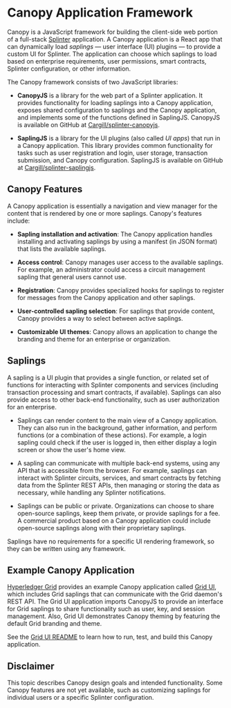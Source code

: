 # Canopy Application Framework

<!--
  Copyright 2018-2021 Cargill Incorporated
  Licensed under Creative Commons Attribution 4.0 International License
  https://creativecommons.org/licenses/by/4.0/
-->

Canopy is a JavaScript framework for building the client-side web portion of a
full-stack [Splinter](https://github.com/Cargill/splinter) application. A
Canopy application is a React app that can dynamically load _saplings_ — user
interface (UI) plugins — to provide a custom UI for Splinter. The application
can choose which saplings to load based on enterprise requirements, user
permissions, smart contracts, Splinter configuration, or other information.

The Canopy framework consists of two JavaScript libraries:

* **CanopyJS** is a library for the web part of a Splinter application. It
  provides functionality for loading saplings into a Canopy application, exposes
  shared configuration to saplings and the Canopy application, and implements
  some of the functions defined in SaplingJS. CanopyJS is available on GitHub at
  [Cargill/splinter-canopyjs](https://github.com/Cargill/splinter-canopyjs).

* **SaplingJS** is a library for the UI plugins (also called _UI apps_) that
  run in a Canopy application. This library provides common functionality for
  tasks such as user registration and login, user storage, transaction
  submission, and Canopy configuration. SaplingJS is available on GitHub at
  [Cargill/splinter-saplingjs](https://github.com/Cargill/splinter-saplingjs).

## Canopy Features

A Canopy application is essentially a navigation and view manager for the
content that is rendered by one or more saplings. Canopy's features include:

* **Sapling installation and activation**: The Canopy application handles
  installing and activating saplings by using a manifest (in JSON format) that
  lists the available saplings.

* **Access control**: Canopy manages user access to the available saplings.
  For example, an administrator could access a circuit management sapling that
  general users cannot use.

* **Registration**: Canopy provides specialized hooks for saplings to register
  for messages from the Canopy application and other saplings.

* **User-controlled sapling selection**: For saplings that provide content,
  Canopy provides a way to select between active saplings.

* **Customizable UI themes**: Canopy allows an application to change the
  branding and theme for an enterprise or organization.

## Saplings

A sapling is a UI plugin that provides a single function, or related set of
functions for interacting with Splinter components and services (including
transaction processing and smart contracts, if available). Saplings can also
provide access to other back-end functionality, such as user authorization for
an enterprise.

* Saplings can render content to the main view of a Canopy application. They
  can also run in the background, gather information, and perform functions (or
  a combination of these actions). For example, a login sapling could check if
  the user is logged in, then either display a login screen or show the user's
  home view.

* A sapling can communicate with multiple back-end systems, using any API that
  is accessible from the browser. For example, saplings can interact with
  Splinter circuits, services, and smart contracts by fetching data from the
  Splinter REST APIs, then managing or storing the data as necessary, while
  handling any Splinter notifications.

* Saplings can be public or private. Organizations can choose to share
  open-source saplings, keep them private, or provide saplings for a fee. A
  commercial product based on a Canopy application could include open-source
  saplings along with their proprietary saplings.

Saplings have no requirements for a specific UI rendering framework, so they
can be written using any framework.

## Example Canopy Application

[Hyperledger Grid](https://github.com/hyperledger/grid) provides an example
Canopy application called
[Grid UI](https://github.com/hyperledger/grid/tree/master/ui/grid-ui),
which includes Grid saplings that can communicate with the Grid daemon's REST
API. The Grid UI application imports CanopyJS to provide an
interface for Grid saplings to share functionality such as user, key, and
session management. Also, Grid UI demonstrates Canopy theming by
featuring the default Grid branding and theme.

See the [Grid UI
README](https://github.com/hyperledger/grid/tree/master/ui/grid-ui/README.md)
to learn how to run, test, and build this Canopy application.

## Disclaimer

This topic describes Canopy design goals and intended functionality. Some
Canopy features are not yet available, such as customizing saplings for
individual users or a specific Splinter configuration.
